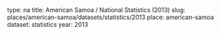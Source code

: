 type: na
title: American Samoa / National Statistics (2013)
slug: places/american-samoa/datasets/statistics/2013
place: american-samoa
dataset: statistics
year: 2013
